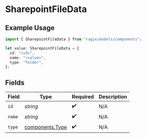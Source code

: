 # SharepointFileData

## Example Usage

```typescript
import { SharepointFileData } from "ragie/models/components";

let value: SharepointFileData = {
  id: "<id>",
  name: "<value>",
  type: "folder",
};
```

## Fields

| Field                                              | Type                                               | Required                                           | Description                                        |
| -------------------------------------------------- | -------------------------------------------------- | -------------------------------------------------- | -------------------------------------------------- |
| `id`                                               | *string*                                           | :heavy_check_mark:                                 | N/A                                                |
| `name`                                             | *string*                                           | :heavy_check_mark:                                 | N/A                                                |
| `type`                                             | [components.Type](../../models/components/type.md) | :heavy_check_mark:                                 | N/A                                                |